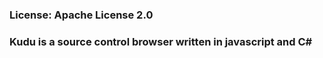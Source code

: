 ### License: Apache License 2.0  

### Kudu is a source control browser written in javascript and C\#